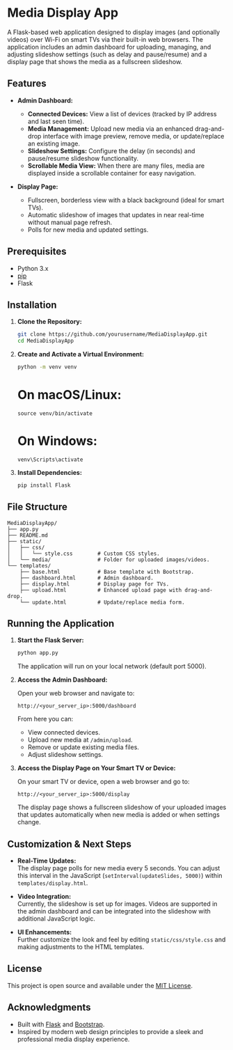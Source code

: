 # Media Display App

A Flask-based web application designed to display images (and optionally videos) over Wi-Fi on smart TVs via their built-in web browsers. The application includes an admin dashboard for uploading, managing, and adjusting slideshow settings (such as delay and pause/resume) and a display page that shows the media as a fullscreen slideshow.

## Features

- **Admin Dashboard:**
  - **Connected Devices:** View a list of devices (tracked by IP address and last seen time).
  - **Media Management:** Upload new media via an enhanced drag-and-drop interface with image preview, remove media, or update/replace an existing image.
  - **Slideshow Settings:** Configure the delay (in seconds) and pause/resume slideshow functionality.
  - **Scrollable Media View:** When there are many files, media are displayed inside a scrollable container for easy navigation.

- **Display Page:**
  - Fullscreen, borderless view with a black background (ideal for smart TVs).
  - Automatic slideshow of images that updates in near real-time without manual page refresh.
  - Polls for new media and updated settings.

## Prerequisites

- Python 3.x
- [pip](https://pip.pypa.io/en/stable/installation/)
- Flask

## Installation

1. **Clone the Repository:**

   ```bash
   git clone https://github.com/yourusername/MediaDisplayApp.git
   cd MediaDisplayApp
   ```

2. **Create and Activate a Virtual Environment:**

   ```bash
   python -m venv venv
   ```
   # On macOS/Linux:
   ```
   source venv/bin/activate
   ```
   # On Windows:
   ```
   venv\Scripts\activate
   ```

3. **Install Dependencies:**

   ```bash
   pip install Flask
   ```

## File Structure

```plaintext
MediaDisplayApp/
├── app.py
├── README.md
├── static/
│   ├── css/
│   │   └── style.css        # Custom CSS styles.
│   └── media/               # Folder for uploaded images/videos.
└── templates/
    ├── base.html            # Base template with Bootstrap.
    ├── dashboard.html       # Admin dashboard.
    ├── display.html         # Display page for TVs.
    ├── upload.html          # Enhanced upload page with drag-and-drop.
    └── update.html          # Update/replace media form.
```

## Running the Application

1. **Start the Flask Server:**

   ```bash
   python app.py
   ```

   The application will run on your local network (default port 5000).

2. **Access the Admin Dashboard:**

   Open your web browser and navigate to:
   
   ```
   http://<your_server_ip>:5000/dashboard
   ```
   
   From here you can:
   - View connected devices.
   - Upload new media at `/admin/upload`.
   - Remove or update existing media files.
   - Adjust slideshow settings.

3. **Access the Display Page on Your Smart TV or Device:**

   On your smart TV or device, open a web browser and go to:
   
   ```
   http://<your_server_ip>:5000/display
   ```
   
   The display page shows a fullscreen slideshow of your uploaded images that updates automatically when new media is added or when settings change.

## Customization & Next Steps

- **Real-Time Updates:**  
  The display page polls for new media every 5 seconds. You can adjust this interval in the JavaScript (`setInterval(updateSlides, 5000)`) within `templates/display.html`.

- **Video Integration:**  
  Currently, the slideshow is set up for images. Videos are supported in the admin dashboard and can be integrated into the slideshow with additional JavaScript logic.

- **UI Enhancements:**  
  Further customize the look and feel by editing `static/css/style.css` and making adjustments to the HTML templates.

## License

This project is open source and available under the [MIT License](LICENSE).

## Acknowledgments

- Built with [Flask](https://flask.palletsprojects.com/) and [Bootstrap](https://getbootstrap.com/).
- Inspired by modern web design principles to provide a sleek and professional media display experience.


